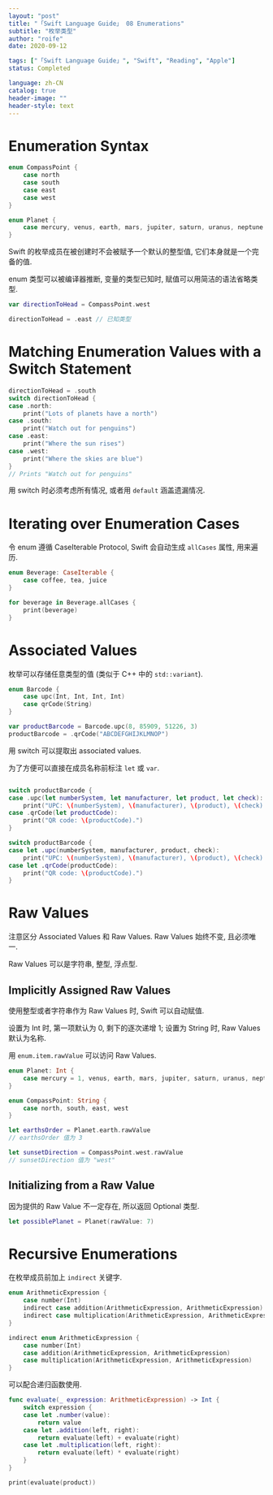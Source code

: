 ```yaml
---
layout: "post"
title: "「Swift Language Guide」 08 Enumerations"
subtitle: "枚举类型"
author: "roife"
date: 2020-09-12

tags: ["「Swift Language Guide」", "Swift", "Reading", "Apple"]
status: Completed

language: zh-CN
catalog: true
header-image: ""
header-style: text
---
```


# Enumeration Syntax

```swift
enum CompassPoint {
    case north
    case south
    case east
    case west
}

enum Planet {
    case mercury, venus, earth, mars, jupiter, saturn, uranus, neptune
}
```

Swift 的枚举成员在被创建时不会被赋予一个默认的整型值, 它们本身就是一个完备的值.

enum 类型可以被编译器推断, 变量的类型已知时, 赋值可以用简洁的语法省略类型.

```swift
var directionToHead = CompassPoint.west

directionToHead = .east // 已知类型
```

# Matching Enumeration Values with a Switch Statement

```swift
directionToHead = .south
switch directionToHead {
case .north:
    print("Lots of planets have a north")
case .south:
    print("Watch out for penguins")
case .east:
    print("Where the sun rises")
case .west:
    print("Where the skies are blue")
}
// Prints "Watch out for penguins"
```

用 switch 时必须考虑所有情况, 或者用 `default` 涵盖遗漏情况.

# Iterating over Enumeration Cases

令 enum 遵循 CaseIterable Protocol, Swift 会自动生成 `allCases` 属性, 用来遍历.

```swift
enum Beverage: CaseIterable {
    case coffee, tea, juice
}

for beverage in Beverage.allCases {
    print(beverage)
}
```

# Associated Values

枚举可以存储任意类型的值 (类似于 C++ 中的 `std::variant`).

```swift
enum Barcode {
    case upc(Int, Int, Int, Int)
    case qrCode(String)
}

var productBarcode = Barcode.upc(8, 85909, 51226, 3)
productBarcode = .qrCode("ABCDEFGHIJKLMNOP")
```

用 switch 可以提取出 associated values.

为了方便可以直接在成员名称前标注 `let` 或 `var`.

```swift

switch productBarcode {
case .upc(let numberSystem, let manufacturer, let product, let check):
    print("UPC: \(numberSystem), \(manufacturer), \(product), \(check).")
case .qrCode(let productCode):
    print("QR code: \(productCode).")
}

switch productBarcode {
case let .upc(numberSystem, manufacturer, product, check):
    print("UPC: \(numberSystem), \(manufacturer), \(product), \(check).")
case let .qrCode(productCode):
    print("QR code: \(productCode).")
}
```

# Raw Values

注意区分 Associated Values 和 Raw Values. Raw Values 始终不变, 且必须唯一.

Raw Values 可以是字符串, 整型, 浮点型.

## Implicitly Assigned Raw Values

使用整型或者字符串作为 Raw Values 时, Swift 可以自动赋值.

设置为 Int 时, 第一项默认为 0, 剩下的逐次递增 1; 设置为 String 时, Raw Values 默认为名称.

用 `enum.item.rawValue` 可以访问 Raw Values.

```swift
enum Planet: Int {
    case mercury = 1, venus, earth, mars, jupiter, saturn, uranus, neptune
}

enum CompassPoint: String {
    case north, south, east, west
}

let earthsOrder = Planet.earth.rawValue
// earthsOrder 值为 3

let sunsetDirection = CompassPoint.west.rawValue
// sunsetDirection 值为 "west"
```

## Initializing from a Raw Value

因为提供的 Raw Value 不一定存在, 所以返回 Optional 类型.

```swift
let possiblePlanet = Planet(rawValue: 7)
```

# Recursive Enumerations

在枚举成员前加上 `indirect` 关键字.

```swift
enum ArithmeticExpression {
    case number(Int)
    indirect case addition(ArithmeticExpression, ArithmeticExpression)
    indirect case multiplication(ArithmeticExpression, ArithmeticExpression)
}

indirect enum ArithmeticExpression {
    case number(Int)
    case addition(ArithmeticExpression, ArithmeticExpression)
    case multiplication(ArithmeticExpression, ArithmeticExpression)
}
```

可以配合递归函数使用.

```swift
func evaluate(_ expression: ArithmeticExpression) -> Int {
    switch expression {
    case let .number(value):
        return value
    case let .addition(left, right):
        return evaluate(left) + evaluate(right)
    case let .multiplication(left, right):
        return evaluate(left) * evaluate(right)
    }
}

print(evaluate(product))
```
